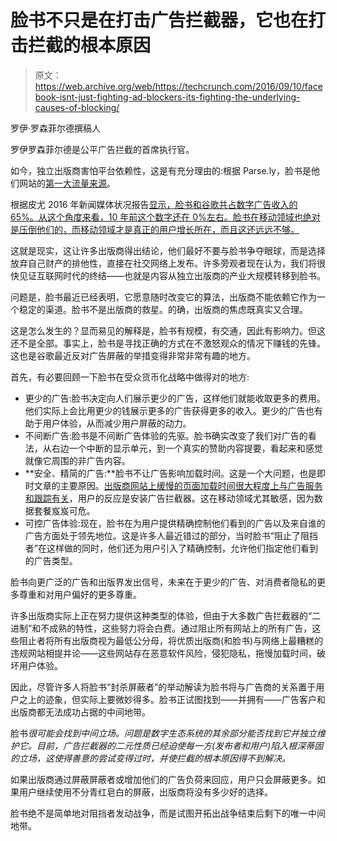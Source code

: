 # 脸书不只是在打击广告拦截器，它也在打击拦截的根本原因

> 原文：<https://web.archive.org/web/https://techcrunch.com/2016/09/10/facebook-isnt-just-fighting-ad-blockers-its-fighting-the-underlying-causes-of-blocking/>

罗伊·罗森菲尔德撰稿人

罗伊罗森菲尔德是公平广告拦截的首席执行官。

如今，独立出版商害怕平台依赖性，这是有充分理由的:根据 Parse.ly，脸书是他们网站的[第一大流量来源](https://web.archive.org/web/20230404095719/http://blog.parsely.com/post/2855/facebook-continues-to-beat-google-in-sending-traffic-to-top-publishers/)。

根据皮尤 2016 年新闻媒体状况报告[显示，脸书和谷歌共占数字广告收入的 65%。从这个角度来看，10 年前这个数字还在 0%左右。脸书在移动领域也绝对是压倒他们的，而移动领域才是真正的用户增长所在，而且这还远远不够。](https://web.archive.org/web/20230404095719/http://www.journalism.org/2016/06/15/state-of-the-news-media-2016/)

这就是现实，这让许多出版商得出结论，他们最好不要与脸书争夺眼球，而是选择放弃自己财产的排他性，直接在社交网络上发布。许多旁观者现在认为，我们将很快见证互联网时代的终结——也就是内容从独立出版商的产业大规模转移到脸书。

问题是，脸书最近已经表明，它愿意随时改变它的算法，出版商不能依赖它作为一个稳定的渠道。脸书不是出版商的救星。的确，出版商的焦虑既真实又合理。

这是怎么发生的？显而易见的解释是，脸书有规模，有交通，因此有影响力。但这还不是全部。事实上，脸书是寻找正确的方式在不激怒观众的情况下赚钱的先锋。这也是谷歌最近反对广告屏蔽的举措变得非常非常有趣的地方。

首先，有必要回顾一下脸书在受众货币化战略中做得对的地方:

*   更少的广告:脸书决定向人们展示更少的广告，这样他们就能收取更多的费用。他们实际上会比用更少的钱展示更多的广告获得更多的收入。更少的广告也有助于用户体验，从而减少用户屏蔽的动力。
*   不间断广告:脸书是不间断广告体验的先驱。脸书确实改变了我们对广告的看法，从右边一个中断的显示单元，到一个真实的赞助内容提要，看起来和感觉就像它周围的非广告内容。
*   **安全、精简的广告:**脸书不让广告影响加载时间。这是一个大问题，也是即时文章的主要原因。[出版商网站上缓慢的页面加载时间很大程度上与广告服务和跟踪有关](https://web.archive.org/web/20230404095719/http://www.nytimes.com/2015/10/01/technology/personaltech/ad-blockers-mobile-iphone-browsers.html)，用户的反应是安装广告拦截器。这在移动领域尤其敏感，因为数据套餐岌岌可危。
*   可控广告体验:现在，脸书在为用户提供精确控制他们看到的广告以及来自谁的广告方面处于领先地位。这是许多人最近错过的部分，当时脸书“阻止了阻挡者”在这样做的同时，他们还为用户引入了精确控制，允许他们指定他们看到的广告类型。

脸书向更广泛的广告和出版界发出信号，未来在于更少的广告、对消费者隐私的更多尊重和对用户偏好的更多尊重。

许多出版商实际上正在努力提供这种类型的体验，但由于大多数广告拦截器的“二进制”和不成熟的特性，这些努力将会白费。通过阻止所有网站上的所有广告，这些阻止者将所有出版商视为最低公分母，将优质出版商(和脸书)与网络上最糟糕的违规网站相提并论——这些网站存在恶意软件风险，侵犯隐私，拖慢加载时间，破坏用户体验。

因此，尽管许多人将脸书“封杀屏蔽者”的举动解读为脸书将与广告商的关系置于用户之上的迹象，但实际上要微妙得多。脸书正试图找到——并拥有——广告客户和出版商都无法成功占据的中间地带。

脸书*很可能会找到中间立场。问题是数字生态系统的其余部分能否找到它并独立维护它。目前，广告拦截器的二元性质已经迫使每一方(发布者和用户)陷入根深蒂固的立场，这使得善意的尝试变得过时，并使拦截的根本原因得不到解决。*

如果出版商通过屏蔽屏蔽者或增加他们的广告负荷来回应，用户只会屏蔽更多。如果用户继续使用不分青红皂白的屏蔽，出版商将没有多少好的选择。

脸书绝不是简单地对阻挡者发动战争，而是试图开拓出战争结束后剩下的唯一中间地带。